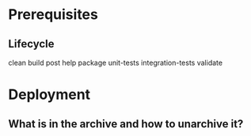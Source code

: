 # Prerequisites

## Lifecycle

clean
build
post
help
package
unit-tests
integration-tests
validate

# Deployment

## What is in the archive and how to unarchive it?
